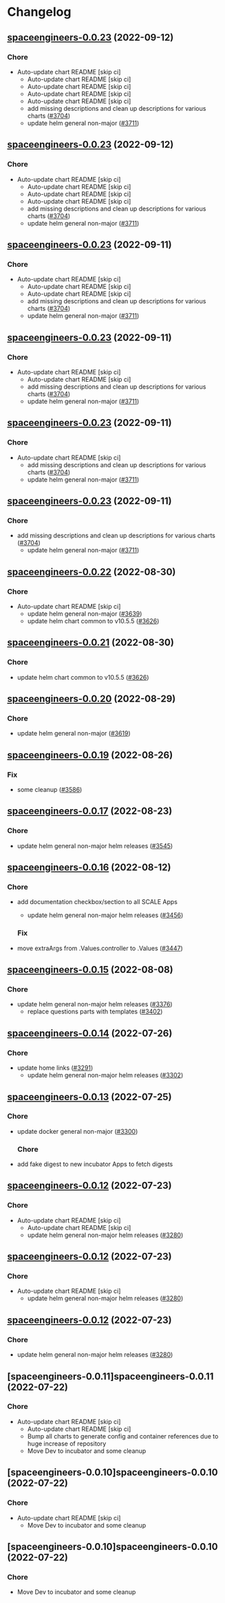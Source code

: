 # Changelog



## [spaceengineers-0.0.23](https://github.com/truecharts/charts/compare/spaceengineers-0.0.22...spaceengineers-0.0.23) (2022-09-12)

### Chore

- Auto-update chart README [skip ci]
  - Auto-update chart README [skip ci]
  - Auto-update chart README [skip ci]
  - Auto-update chart README [skip ci]
  - Auto-update chart README [skip ci]
  - add missing descriptions and clean up descriptions for various charts ([#3704](https://github.com/truecharts/charts/issues/3704))
  - update helm general non-major ([#3711](https://github.com/truecharts/charts/issues/3711))




## [spaceengineers-0.0.23](https://github.com/truecharts/charts/compare/spaceengineers-0.0.22...spaceengineers-0.0.23) (2022-09-12)

### Chore

- Auto-update chart README [skip ci]
  - Auto-update chart README [skip ci]
  - Auto-update chart README [skip ci]
  - Auto-update chart README [skip ci]
  - add missing descriptions and clean up descriptions for various charts ([#3704](https://github.com/truecharts/charts/issues/3704))
  - update helm general non-major ([#3711](https://github.com/truecharts/charts/issues/3711))




## [spaceengineers-0.0.23](https://github.com/truecharts/charts/compare/spaceengineers-0.0.22...spaceengineers-0.0.23) (2022-09-11)

### Chore

- Auto-update chart README [skip ci]
  - Auto-update chart README [skip ci]
  - Auto-update chart README [skip ci]
  - add missing descriptions and clean up descriptions for various charts ([#3704](https://github.com/truecharts/charts/issues/3704))
  - update helm general non-major ([#3711](https://github.com/truecharts/charts/issues/3711))




## [spaceengineers-0.0.23](https://github.com/truecharts/charts/compare/spaceengineers-0.0.22...spaceengineers-0.0.23) (2022-09-11)

### Chore

- Auto-update chart README [skip ci]
  - Auto-update chart README [skip ci]
  - add missing descriptions and clean up descriptions for various charts ([#3704](https://github.com/truecharts/charts/issues/3704))
  - update helm general non-major ([#3711](https://github.com/truecharts/charts/issues/3711))




## [spaceengineers-0.0.23](https://github.com/truecharts/charts/compare/spaceengineers-0.0.22...spaceengineers-0.0.23) (2022-09-11)

### Chore

- Auto-update chart README [skip ci]
  - add missing descriptions and clean up descriptions for various charts ([#3704](https://github.com/truecharts/charts/issues/3704))
  - update helm general non-major ([#3711](https://github.com/truecharts/charts/issues/3711))




## [spaceengineers-0.0.23](https://github.com/truecharts/charts/compare/spaceengineers-0.0.22...spaceengineers-0.0.23) (2022-09-11)

### Chore

- add missing descriptions and clean up descriptions for various charts ([#3704](https://github.com/truecharts/charts/issues/3704))
  - update helm general non-major ([#3711](https://github.com/truecharts/charts/issues/3711))




## [spaceengineers-0.0.22](https://github.com/truecharts/charts/compare/spaceengineers-0.0.20...spaceengineers-0.0.22) (2022-08-30)

### Chore

- Auto-update chart README [skip ci]
  - update helm general non-major ([#3639](https://github.com/truecharts/charts/issues/3639))
  - update helm chart common to v10.5.5 ([#3626](https://github.com/truecharts/charts/issues/3626))




## [spaceengineers-0.0.21](https://github.com/truecharts/charts/compare/spaceengineers-0.0.20...spaceengineers-0.0.21) (2022-08-30)

### Chore

- update helm chart common to v10.5.5 ([#3626](https://github.com/truecharts/charts/issues/3626))




## [spaceengineers-0.0.20](https://github.com/truecharts/charts/compare/spaceengineers-0.0.19...spaceengineers-0.0.20) (2022-08-29)

### Chore

- update helm general non-major ([#3619](https://github.com/truecharts/charts/issues/3619))




## [spaceengineers-0.0.19](https://github.com/truecharts/charts/compare/spaceengineers-0.0.17...spaceengineers-0.0.19) (2022-08-26)

### Fix

- some cleanup ([#3586](https://github.com/truecharts/charts/issues/3586))




## [spaceengineers-0.0.17](https://github.com/truecharts/charts/compare/spaceengineers-0.0.16...spaceengineers-0.0.17) (2022-08-23)

### Chore

- update helm general non-major helm releases ([#3545](https://github.com/truecharts/charts/issues/3545))




## [spaceengineers-0.0.16](https://github.com/truecharts/charts/compare/spaceengineers-0.0.15...spaceengineers-0.0.16) (2022-08-12)

### Chore

- add documentation checkbox/section to all SCALE Apps
  - update helm general non-major helm releases ([#3456](https://github.com/truecharts/charts/issues/3456))

  ### Fix

- move extraArgs from .Values.controller to .Values ([#3447](https://github.com/truecharts/charts/issues/3447))




## [spaceengineers-0.0.15](https://github.com/truecharts/charts/compare/spaceengineers-0.0.14...spaceengineers-0.0.15) (2022-08-08)

### Chore

- update helm general non-major helm releases ([#3376](https://github.com/truecharts/charts/issues/3376))
  - replace questions parts with templates ([#3402](https://github.com/truecharts/charts/issues/3402))




## [spaceengineers-0.0.14](https://github.com/truecharts/apps/compare/spaceengineers-0.0.13...spaceengineers-0.0.14) (2022-07-26)

### Chore

- update home links ([#3291](https://github.com/truecharts/apps/issues/3291))
  - update helm general non-major helm releases ([#3302](https://github.com/truecharts/apps/issues/3302))




## [spaceengineers-0.0.13](https://github.com/truecharts/apps/compare/spaceengineers-0.0.12...spaceengineers-0.0.13) (2022-07-25)

### Chore

- update docker general non-major ([#3300](https://github.com/truecharts/apps/issues/3300))

  ### Chore

- add fake digest to new incubator Apps to fetch digests




## [spaceengineers-0.0.12](https://github.com/truecharts/apps/compare/spaceengineers-0.0.11...spaceengineers-0.0.12) (2022-07-23)

### Chore

- Auto-update chart README [skip ci]
  - Auto-update chart README [skip ci]
  - update helm general non-major helm releases ([#3280](https://github.com/truecharts/apps/issues/3280))




## [spaceengineers-0.0.12](https://github.com/truecharts/apps/compare/spaceengineers-0.0.11...spaceengineers-0.0.12) (2022-07-23)

### Chore

- Auto-update chart README [skip ci]
  - update helm general non-major helm releases ([#3280](https://github.com/truecharts/apps/issues/3280))




## [spaceengineers-0.0.12](https://github.com/truecharts/apps/compare/spaceengineers-0.0.11...spaceengineers-0.0.12) (2022-07-23)

### Chore

- update helm general non-major helm releases ([#3280](https://github.com/truecharts/apps/issues/3280))




## [spaceengineers-0.0.11]spaceengineers-0.0.11 (2022-07-22)

### Chore

- Auto-update chart README [skip ci]
  - Auto-update chart README [skip ci]
  - Bump all charts to generate config and container references due to huge increase of repository
  - Move Dev to incubator and some cleanup




## [spaceengineers-0.0.10]spaceengineers-0.0.10 (2022-07-22)

### Chore

- Auto-update chart README [skip ci]
  - Move Dev to incubator and some cleanup




## [spaceengineers-0.0.10]spaceengineers-0.0.10 (2022-07-22)

### Chore

- Move Dev to incubator and some cleanup
